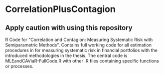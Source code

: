 # CorrelationPlusContagion
## Apply caution with using this repository

R Code for "Correlation and Contagion: Measuring Systematic Risk with Semiparametric Methods". Contains full working code for all estimation procedures in for measuring systematic risk in financial portfolios with the introduced methodologies in the thesis. The central code is MLEandCAViaR-FullCode.R with other .R files containing specific functions or processes.
